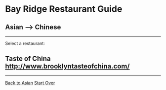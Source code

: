 # Bay Ridge Restaurant Guide
## Asian --> Chinese
---
Select a restaurant:
## Taste of China http://www.brooklyntasteofchina.com/
---
[Back to Asian](../asian)
[Start Over](../home.md)
